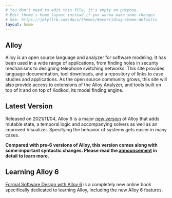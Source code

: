 ```yaml
---
# You don't need to edit this file, it's empty on purpose.
# Edit theme's home layout instead if you wanna make some changes
# See: https://jekyllrb.com/docs/themes/#overriding-theme-defaults
layout: home
---
```

## Alloy

Alloy is an open source language and analyzer for software modeling. It has been used in a wide range of applications, from finding holes in security mechanisms to designing telephone switching networks. This site provides language documentation, tool downloads, and a repository of links to case studies and applications. As the open source community grows, this site will also provide access to extensions of the Alloy Analyzer, and tools built on top of it and on top of Kodkod, its model finding engine.


## Latest Version

Released on 2021/11/04, Alloy 6 is a major [new version](https://alloytools.org/download.html) of Alloy that adds mutable state, a temporal logic and accompanying solvers as well as an improved Visualizer. Specifying the behavior of systems gets easier in many cases. 

**Compared with pre-6 versions of Alloy, this version comes along with some important syntactic changes. Please read the [announcement](alloy6.html) in detail to learn more.** 

## Learning Alloy 6

[Formal Software Design with Alloy 6](https://haslab.github.io/formal-software-design/) is a completely new online book specifically dedicated to learning Alloy, including the new Alloy 6 features.

<div style="display:none">SHA for JDEPLOY 10386f1b4531f26c1b97138791151464bb6f66b5a1301438db9f29437d0d236d</div>
